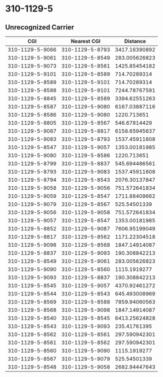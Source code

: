 # 310-1129-5
## Unrecognized Carrier


| CGI | Nearest CGI | Distance |
|-----|-------------|----------|
| 310-1129-5-9066 | 310-1129-5-8793 | 3417.16390892 |
| 310-1129-5-9061 | 310-1129-5-8549 | 283.005626823 |
| 310-1129-5-9073 | 310-1129-5-8561 | 1425.85454182 |
| 310-1129-5-9101 | 310-1129-5-8589 | 714.70289314 |
| 310-1129-5-8589 | 310-1129-5-9101 | 714.70289314 |
| 310-1129-5-8588 | 310-1129-5-9101 | 7244.78767591 |
| 310-1129-5-8845 | 310-1129-5-8589 | 3394.62551263 |
| 310-1129-5-8587 | 310-1129-5-9080 | 6167.03887116 |
| 310-1129-5-8586 | 310-1129-5-9080 | 1220.713651 |
| 310-1129-5-8805 | 310-1129-5-8567 | 546.67814429 |
| 310-1129-5-9087 | 310-1129-5-8817 | 6158.65945637 |
| 310-1129-5-9083 | 310-1129-5-8793 | 1537.45911608 |
| 310-1129-5-8547 | 310-1129-5-9057 | 1353.00181985 |
| 310-1129-5-9080 | 310-1129-5-8586 | 1220.713651 |
| 310-1129-5-8799 | 310-1129-5-8837 | 545.694486561 |
| 310-1129-5-8793 | 310-1129-5-9083 | 1537.45911608 |
| 310-1129-5-8794 | 310-1129-5-8543 | 2076.30137847 |
| 310-1129-5-9058 | 310-1129-5-9056 | 751.572641834 |
| 310-1129-5-9059 | 310-1129-5-8547 | 1711.88409662 |
| 310-1129-5-9079 | 310-1129-5-8567 | 525.54501339 |
| 310-1129-5-9056 | 310-1129-5-9058 | 751.572641834 |
| 310-1129-5-9057 | 310-1129-5-8547 | 1353.00181985 |
| 310-1129-5-8852 | 310-1129-5-9087 | 7606.95199049 |
| 310-1129-5-8817 | 310-1129-5-8562 | 1171.22304518 |
| 310-1129-5-9098 | 310-1129-5-8568 | 1847.14914087 |
| 310-1129-5-8837 | 310-1129-5-9093 | 190.308842213 |
| 310-1129-5-8549 | 310-1129-5-9061 | 283.005626823 |
| 310-1129-5-9090 | 310-1129-5-8560 | 1115.1919277 |
| 310-1129-5-9093 | 310-1129-5-8837 | 190.308842213 |
| 310-1129-5-8545 | 310-1129-5-9057 | 4370.92461272 |
| 310-1129-5-8544 | 310-1129-5-8543 | 645.493008969 |
| 310-1129-5-8569 | 310-1129-5-8588 | 7859.94060563 |
| 310-1129-5-8568 | 310-1129-5-9098 | 1847.14914087 |
| 310-1129-5-8540 | 310-1129-5-8545 | 6413.25624828 |
| 310-1129-5-8543 | 310-1129-5-9093 | 235.41761395 |
| 310-1129-5-8562 | 310-1129-5-8561 | 297.590942301 |
| 310-1129-5-8561 | 310-1129-5-8562 | 297.590942301 |
| 310-1129-5-8560 | 310-1129-5-9090 | 1115.1919277 |
| 310-1129-5-8567 | 310-1129-5-9079 | 525.54501339 |
| 310-1129-5-8548 | 310-1129-5-9058 | 2682.94447643 |
